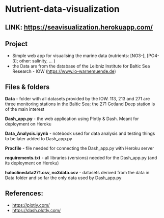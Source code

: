 # Nutrient-data-visualization

## LINK: https://seavisualization.herokuapp.com/

## Project 
- Simple web app for visualising the marine data (nutrients: [NO3-], [PO4-3]; other: salinity, ... )
- the Data are from the database of the Leibniz Institute for Baltic Sea Research - IOW (https://www.io-warnemuende.de)

## Files & folders
**Data** - folder with all datasets provided by the IOW. 113, 213 and 271 are three monitoring stations in the Baltic Sea; the 271 Gotland Deep station is of the main interest

**Dash_app.py** - the web application using Plotly & Dash. Meant for deployment on Heroku

**Data_Analysis.ipynb** - notebook used for data analysis and testing things to be later added to Dash_app.py

**Procfile** - file needed for connecting the Dash_app.py with Heroku server

**requirements.txt** - all libraries (versions) needed for the Dash_app.py (and its deployment on Heroku)

**haloclinedata271.csv, no3data.csv** - datasets derived from the data in Data folder and so far the only data used by Dash_app.py 

## References:
- https://plotly.com/
- https://dash.plotly.com/

